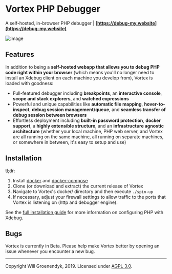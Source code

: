 # Vortex PHP Debugger
A self-hosted, in-browser PHP debugger | __[https://debug-my.website](https://debug-my.website)__

![image](https://debug-my.website/beta/img/vortex_screenshot.png)

## Features

In addition to being a __self-hosted webapp that allows you to debug PHP code right within your browser__ (which means you'll no longer need to install an Xdebug client on each machine you develop from), Vortex is loaded with goodness:

 - Full-featured debugger including __breakpoints__, an __interactive console__, __scope and stack explorers__, and __watched expressions__
 - Powerful and unique capabilities like __automatic file mapping__, __hover-to-inspect__, __debug session management/queue__, and __seamless transfer of debug session between browsers__
 - Effortless deployment including __built-in password protection__, __docker support__, a __highly extensible structure__, and an __infrastructure agnostic architecture__ (whether your local machine, PHP web server, and Vortex are all running on the same machine, all running on separate machines, or somewhere in between, it's easy to setup and use)

## Installation

tl;dr:

1. Install [docker](https://docs.docker.com/install/#server) and [docker-compose](https://docs.docker.com/compose/install/)
1. Clone (or download and extract) the current release of Vortex
1. Navigate to Vortex's docker/ directory and then execute `./spin-up`
1. If necessary, adjust your firewall settings to allow traffic to the ports that Vortex is listening on (http and debugger engine).

See the [full installation guide](https://debug-my.website/beta/installation-guide.html#php-config) for more information on configuring PHP with Xdebug.

## Bugs

Vortex is currently in Beta. Please help make Vortex better by opening an issue whenever you encounter a new bug.

-------

Copyright Will Groenendyk, 2019. Licensed under [AGPL 3.0](https://github.com/willg101/vortex/blob/master/LICENSE).

